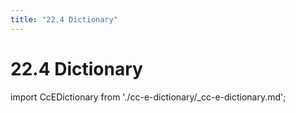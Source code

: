 ```yaml
---
title: "22.4 Dictionary"
---
```


# 22.4 Dictionary

import CcEDictionary from './cc-e-dictionary/_cc-e-dictionary.md';

<CcEDictionary />

